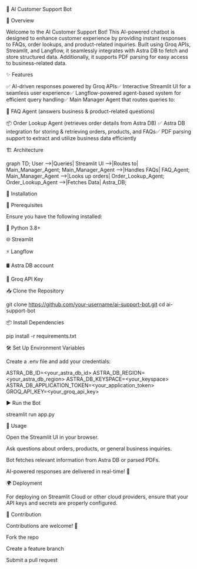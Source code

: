 🤖 AI Customer Support Bot

   

🚀 Overview

Welcome to the AI Customer Support Bot! This AI-powered chatbot is designed to enhance customer experience by providing instant responses to FAQs, order lookups, and product-related inquiries. Built using Groq APIs, Streamlit, and Langflow, it seamlessly integrates with Astra DB to fetch and store structured data. Additionally, it supports PDF parsing for easy access to business-related data.

✨ Features

✅ AI-driven responses powered by Groq APIs✅ Interactive Streamlit UI for a seamless user experience✅ Langflow-powered agent-based system for efficient query handling✅ Main Manager Agent that routes queries to:

📌 FAQ Agent (answers business & product-related questions)

📦 Order Lookup Agent (retrieves order details from Astra DB)
✅ Astra DB integration for storing & retrieving orders, products, and FAQs✅ PDF parsing support to extract and utilize business data efficiently

🏗️ Architecture

graph TD;
  User -->|Queries| Streamlit UI -->|Routes to| Main_Manager_Agent;
  Main_Manager_Agent -->|Handles FAQs| FAQ_Agent;
  Main_Manager_Agent -->|Looks up orders| Order_Lookup_Agent;
  Order_Lookup_Agent -->|Fetches Data| Astra_DB;

🔧 Installation

📌 Prerequisites

Ensure you have the following installed:

🐍 Python 3.8+

🌐 Streamlit

⚡ Langflow

🛢️ Astra DB account

🔑 Groq API Key

📥 Clone the Repository

git clone https://github.com/your-username/ai-support-bot.git
cd ai-support-bot

📦 Install Dependencies

pip install -r requirements.txt

🛠️ Set Up Environment Variables

Create a .env file and add your credentials:

ASTRA_DB_ID=<your_astra_db_id>
ASTRA_DB_REGION=<your_astra_db_region>
ASTRA_DB_KEYSPACE=<your_keyspace>
ASTRA_DB_APPLICATION_TOKEN=<your_application_token>
GROQ_API_KEY=<your_groq_api_key>

▶️ Run the Bot

streamlit run app.py

🎯 Usage

Open the Streamlit UI in your browser.

Ask questions about orders, products, or general business inquiries.

Bot fetches relevant information from Astra DB or parsed PDFs.

AI-powered responses are delivered in real-time! 🚀

🌍 Deployment

For deploying on Streamlit Cloud or other cloud providers, ensure that your API keys and secrets are properly configured.

🤝 Contribution

Contributions are welcome! 🚀

Fork the repo

Create a feature branch

Submit a pull request
